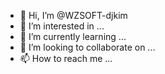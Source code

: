- 👋 Hi, I’m @WZSOFT-djkim
- 👀 I’m interested in ...
- 🌱 I’m currently learning ...
- 💞️ I’m looking to collaborate on ...
- 📫 How to reach me ...

<!---
WZSOFT-djkim/WZSOFT-djkim is a ✨ special ✨ repository because its `README.md` (this file) appears on your GitHub profile.
You can click the Preview link to take a look at your changes.
--->
